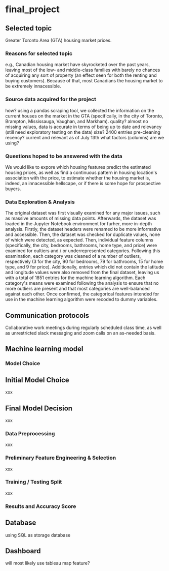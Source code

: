 # final_project

## Selected topic
Greater Toronto Area (GTA) housing market prices.

### Reasons for selected topic
e.g., Canadian housing market have skyrocketed over the past years, leaving most of the low- and middle-class families with barely no chances of acquiring any sort of property (an effect seen for both the renting and buying customers). Because of that, most Canadians the housing market to be extremely innacessible.

### Source data acquired for the project
how? using a pandas scraping tool, we collected the information on the current houses on the market in the GTA (specifically, in the city of Toronto, Brampton, Mississauga, Vaughan, and Markham).
quality? almost no missing values, data is accurate in terms of being up to date and relevancy (still need exploratory testing on the data)
size? 2400 entries pre-cleaning
recency? current and relevant as of July 13th
what factors (columns) are we using?

### Questions hoped to be answered with the data
We would like to expore which housing features predict the estimated housing prices, as well as find a continuous pattern in housing location's association with the price, to estimate whether the housing market is, indeed, an innacessible hellscape, or if there is some hope for prospective buyers.

### Data Exploration & Analysis
The original dataset was first visually examined for any major issues, such as massive amounts of missing data points. Afterwards, the dataset was loaded in the Jupyter Notebook environment for furher, more in-depth analysis. Firstly, the dataset headers were renamed to be more informative and accessible. Then, the dataset was checked for duplicate values, none of which were detected, as expected. Then, individual feature columns (specifically, the city, bedrooms, bathrooms, home type, and price) were examined for oultiers and / or underrepresented categories. Following this examination, each category was cleaned of a number of outliers, respectively (3 for the city, 90 for bedrooms, 79 for bathrooms, 15 for home type, and 9 for price). Additionally, entries which did not contain the latitude and longitude values were also removed from the final dataset, leaving us with a total of 1851 entries for the machine learning algorithm. Each category's means were examined following the analysis to ensure that no more outliers are present and that most categories are well-balanced against each other. Once confirmed, the categorical features intended for use in the machine learning algorithm were recoded to dummy variables.

## Communication protocols
Collaborative work meetings during regularly scheduled class time, as well as unrestricted slack messaging and zoom calls on an as-needed basis.

## Machine learning model

### Model Choice

## Initial Model Choice
xxx

## Final Model Decision
xxx

### Data Preprocessing
xxx

### Preliminary Feature Engineering & Selection
xxx

### Training / Testing Split
xxx

### Results and Accuracy Score

## Database
using SQL as storage database


## Dashboard
will most likely use tableau
map feature?
